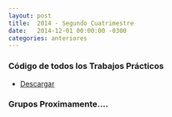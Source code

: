 ```yaml
---
layout: post
title:  2014 - Segundo Cuatrimestre
date:   2014-12-01 00:00:00 -0300
categories: anteriores
---
```

### Código de todos los Trabajos Prácticos

* [Descargar](https://drive.google.com/open?id=0B8iAMXTVXrJeQlFFRi1XZHN3Qzg)

### Grupos Proximamente....
